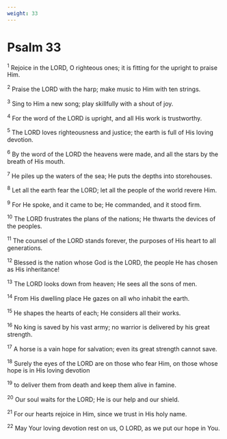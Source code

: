 ```yaml
---
weight: 33
---
```


# Psalm 33

<sup>1</sup> Rejoice in the LORD, O righteous ones; it is fitting for the upright to praise Him. 

<sup>2</sup> Praise the LORD with the harp; make music to Him with ten strings. 

<sup>3</sup> Sing to Him a new song; play skillfully with a shout of joy. 

<sup>4</sup> For the word of the LORD is upright, and all His work is trustworthy. 

<sup>5</sup> The LORD loves righteousness and justice; the earth is full of His loving devotion. 

<sup>6</sup> By the word of the LORD the heavens were made, and all the stars by the breath of His mouth. 

<sup>7</sup> He piles up the waters of the sea; He puts the depths into storehouses. 

<sup>8</sup> Let all the earth fear the LORD; let all the people of the world revere Him. 

<sup>9</sup> For He spoke, and it came to be; He commanded, and it stood firm. 

<sup>10</sup> The LORD frustrates the plans of the nations; He thwarts the devices of the peoples. 

<sup>11</sup> The counsel of the LORD stands forever, the purposes of His heart to all generations. 

<sup>12</sup> Blessed is the nation whose God is the LORD, the people He has chosen as His inheritance! 

<sup>13</sup> The LORD looks down from heaven; He sees all the sons of men. 

<sup>14</sup> From His dwelling place He gazes on all who inhabit the earth. 

<sup>15</sup> He shapes the hearts of each; He considers all their works. 

<sup>16</sup> No king is saved by his vast army; no warrior is delivered by his great strength. 

<sup>17</sup> A horse is a vain hope for salvation; even its great strength cannot save. 

<sup>18</sup> Surely the eyes of the LORD are on those who fear Him, on those whose hope is in His loving devotion 

<sup>19</sup> to deliver them from death and keep them alive in famine. 

<sup>20</sup> Our soul waits for the LORD; He is our help and our shield. 

<sup>21</sup> For our hearts rejoice in Him, since we trust in His holy name. 

<sup>22</sup> May Your loving devotion rest on us, O LORD, as we put our hope in You. 


